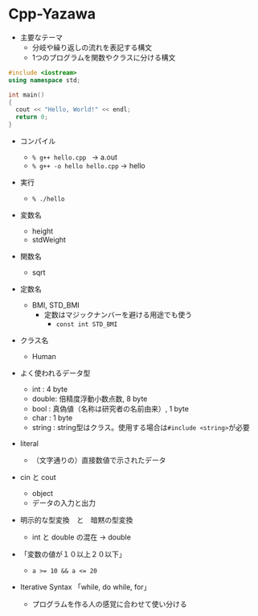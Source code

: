 # Cpp-Yazawa

- 主要なテーマ
  - 分岐や繰り返しの流れを表記する構文
  - 1つのプログラムを関数やクラスに分ける構文

```c++
#include <iostream>
using namespace std;

int main()
{
  cout << "Hello, World!" << endl;
  return 0;
}
```

- コンパイル
  - `% g++ hello.cpp ` -> a.out
  - `% g++ -o hello hello.cpp` -> hello
- 実行
  - `% ./hello `

- 変数名
  - height
  - stdWeight

- 関数名
  - sqrt

- 定数名
  - BMI, STD_BMI
    - 定数はマジックナンバーを避ける用途でも使う
      - `const int STD_BMI`

- クラス名
  - Human

- よく使われるデータ型
  - int : 4 byte
  - double: 倍精度浮動小数点数, 8 byte
  - bool : 真偽値（名称は研究者の名前由来）, 1 byte
  - char : 1 byte
  - string : string型はクラス。使用する場合は`#include <string>`が必要

- literal
  - （文字通りの）直接数値で示されたデータ

- cin と cout
  - object
  - データの入力と出力

- 明示的な型変換　と　暗黙の型変換
  - int と double の混在 -> double

- 「変数の値が１０以上２０以下」
  - `a >= 10 && a <= 20`

- Iterative Syntax 「while, do while, for」
  - プログラムを作る人の感覚に合わせて使い分ける


